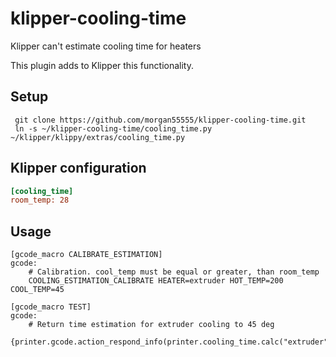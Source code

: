 # klipper-cooling-time

Klipper can't estimate cooling time for heaters

This plugin adds to Klipper this functionality.

## Setup

```
 git clone https://github.com/morgan55555/klipper-cooling-time.git
 ln -s ~/klipper-cooling-time/cooling_time.py ~/klipper/klippy/extras/cooling_time.py
```

## Klipper configuration

```ini
[cooling_time]
room_temp: 28
```

## Usage

```
[gcode_macro CALIBRATE_ESTIMATION]
gcode:
    # Calibration. cool_temp must be equal or greater, than room_temp
    COOLING_ESTIMATION_CALIBRATE HEATER=extruder HOT_TEMP=200 COOL_TEMP=45

[gcode_macro TEST]
gcode:
    # Return time estimation for extruder cooling to 45 deg
    {printer.gcode.action_respond_info(printer.cooling_time.calc("extruder",45)|string)}
```
